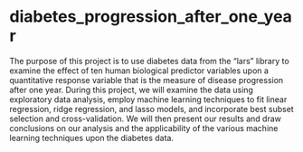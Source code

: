 # diabetes_progression_after_one_year

The purpose of this project is to use diabetes data from the “lars” library to examine the effect of ten human biological predictor variables upon a quantitative response variable that is the measure of disease progression after one year. During this project, we will examine the data using exploratory data analysis, employ machine learning techniques to fit linear regression, ridge regression, and lasso models, and incorporate best subset selection and cross-validation. We will then present our results and draw conclusions on our analysis and the applicability of the various machine learning techniques upon the diabetes data.
